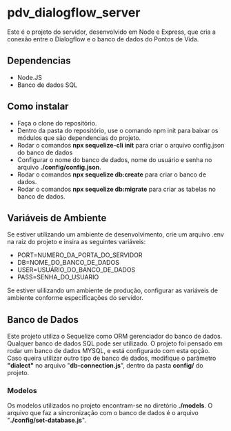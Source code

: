 # pdv_dialogflow_server
Este é o projeto do servidor, desenvolvido em Node e Express, que cria a conexão entre o Dialogflow e o banco de dados do Pontos de Vida.

<h2>Dependencias</h2>

- Node.JS
- Banco de dados SQL

<h2>Como instalar</h2>

- Faça o clone do repositório.
- Dentro da pasta do repositório, use o comando npm init para baixar os módulos que são dependencias do projeto.
- Rodar o comandos <strong> npx sequelize-cli init</strong> para criar o arquivo config.json do banco de dados
- Configurar o nome do banco de dados, nome do usuário e senha no arquivo <strong>./config/config.json</strong>.
- Rodar o comandos <strong> npx sequelize db:create</strong> para criar o banco de dados.
- Rodar o comandos <strong> npx sequelize db:migrate</strong> para criar as tabelas no banco de dados.

<h2>Variáveis de Ambiente</h2>

Se estiver utilizando um ambiente de desenvolvimento, crie um arquivo .env na raiz do projeto e insira as seguintes variáveis:

- PORT=NUMERO_DA_PORTA_DO_SERVIDOR 
- DB=NOME_DO_BANCO_DE_DADOS
- USER=USUÁRIO_DO_BANCO_DE_DADOS
- PASS=SENHA_DO_USUARIO

Se estiver ulilizando um ambiente de produção, configurar as variáveis de ambiente conforme especificações do servidor.

<h2>Banco de Dados</h2>

Este projeto utiliza o Sequelize como ORM gerenciador do banco de dados. Qualquer banco de dados SQL pode ser utilizado.
O projeto foi pensado em rodar um banco de dados MYSQL, e está configurado com esta opção. Caso queira utilizar outro
tipo de banco de dados, modifique o parâmetro <strong>"dialect"</strong> no arquivo "<strong>db-connection.js</strong>", dentro da pasta <strong>config/</strong> do projeto.

<h3>Modelos</h3>

Os modelos utilizados no projeto encontram-se no diretório <strong>./models</strong>. O arquivo que faz a sincronização com o banco de dados é
o arquivo "<strong>./config/set-database.js</strong>".
